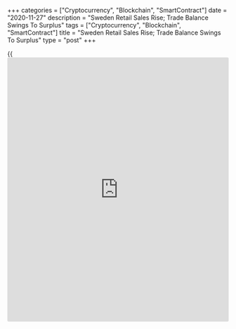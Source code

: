 +++
categories = ["Cryptocurrency", "Blockchain", "SmartContract"]
date = "2020-11-27"
description = "Sweden Retail Sales Rise; Trade Balance Swings To Surplus"
tags = ["Cryptocurrency", "Blockchain", "SmartContract"]
title = "Sweden Retail Sales Rise; Trade Balance Swings To Surplus"
type = "post"
+++

{{<iframe id="large-banner" src="https://www.bounty.group/#slide=4.0" width="100%" height="600" scrolling="no" style="border: 0px solid rgb(216, 221, 230); border-radius: 3px;">}}

Sweden's retail sales grew the most in eight months in October, and the
trade balance swung to a surplus, figures from Statistics Sweden showed
on Friday.

Retail sales rose 3.6 percent year-on-year in October, following a 2.7
percent increase in September.

The latest growth in sales was the highest since February, when it was
4.7 percent.

Retail sales in durables gained 0.9 percent in October and those of
consumables, excluding sales at the state-owned chain of liquor stores
increased 0.1 percent.

On a monthly basis, retail sales rose a seasonally adjusted 0.5 percent
in October. Economists had expected a 0.1 percent rise.

The trade balance registered a surplus of SEK 4.7 billion in October
versus a deficit of SEK 3.9 billion in the same month last year. In
June, the trade surplus was SEK 3.5 billion.

Exports fell 6.0 percent annually in October and imports decreased 12.0
percent.

On a seasonally adjusted basis, the trade surplus decreased to SEK 4.9
billion in October, compared with a surplus of SEK 4.7 billion in the
previous month.

For comments and feedback [contact](https://www.playgroundfx.com/contact/): editorial@rtt[news](https://www.letsplayfx.com/blog/forex-news-website/).com

[Economic News][1]

 **What parts of the world are seeing the best (and worst) economic
performances lately? Click[here][2] to check out our [Econ Scorecard][2]
and find out! See up-to-the-moment [ranking](https://www.playgroundfx.com/blog/crypto-exchange-ranking/)s for the best and worst
performers in [GDP][3], [unemployment rate][4], [inflation][2] and much
more.**

   1. www.rtt[news](https://www.letsplayfx.com/blog/forex-news-website/).com/Content/EconomicNews.aspx
   2. www.rtt[news](https://www.letsplayfx.com/blog/forex-news-website/).com/economic-scorecard/world-rank/CPI/highest-performance.aspx
   3. www.rtt[news](https://www.letsplayfx.com/blog/forex-news-website/).com/economic-scorecard/world-rank/GDP/highest-performance.aspx
   4. www.rtt[news](https://www.letsplayfx.com/blog/forex-news-website/).com/economic-scorecard/world-rank/unemployment-rate/lowest-performance.aspx